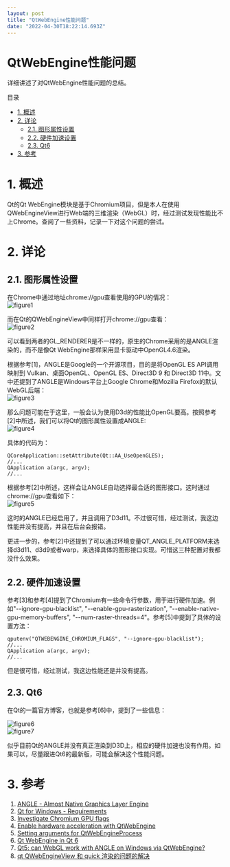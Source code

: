 ```yaml
---
layout: post
title: "QtWebEngine性能问题"
date: "2022-04-30T18:22:14.693Z"
---
```

QtWebEngine性能问题
===============

详细讲述了对QtWebEngine性能问题的总结。

目录

*   [1\. 概述](#1-概述)
*   [2\. 详论](#2-详论)
    *   [2.1. 图形属性设置](#21-图形属性设置)
    *   [2.2. 硬件加速设置](#22-硬件加速设置)
    *   [2.3. Qt6](#23-qt6)
*   [3\. 参考](#3-参考)

1\. 概述
======

Qt的Qt WebEngine模块是基于Chromium项目，但是本人在使用QWebEngineView进行Web端的三维渲染（WebGL）时，经过测试发现性能比不上Chrome。查阅了一些资料，记录一下对这个问题的尝试。

2\. 详论
======

2.1. 图形属性设置
-----------

在Chrome中通过地址chrome://gpu查看使用的GPU的情况：  
![figure1](https://img2022.cnblogs.com/blog/1000410/202204/1000410-20220430211253620-1837931659.png)

而在Qt的QWebEngineView中同样打开chrome://gpu查看：  
![figure2](https://img2022.cnblogs.com/blog/1000410/202204/1000410-20220430211305936-969206253.png)

可以看到两者的GL\_RENDERER是不一样的，原生的Chrome采用的是ANGLE渲染的，而不是像Qt WebEngine那样采用显卡驱动中OpenGL4.6渲染。

根据参考\[1\]，ANGLE是Google的一个开源项目，目的是将OpenGL ES API调用映射到 Vulkan、桌面OpenGL、OpenGL ES、Direct3D 9 和 Direct3D 11中。文中还提到了ANGLE是Windows平台上Google Chrome和Mozilla Firefox的默认WebGL后端：  
![figure3](https://img2022.cnblogs.com/blog/1000410/202204/1000410-20220430211317083-627318907.png)

那么问题可能在于这里，一般会认为使用D3d的性能比OpenGL要高。按照参考\[2\]中所述，我们可以将Qt的图形属性设置成ANGLE:  
![figure4](https://img2022.cnblogs.com/blog/1000410/202204/1000410-20220430211445721-1087561786.png)

具体的代码为：

    QCoreApplication::setAttribute(Qt::AA_UseOpenGLES);
    //...
    QApplication a(argc, argv);
    //...
    

根据参考\[2\]中所述，这样会让ANGLE自动选择最合适的图形接口。这时通过chrome://gpu查看如下：  
![figure5](https://img2022.cnblogs.com/blog/1000410/202204/1000410-20220430211457673-684074912.png)

这时的ANGLE已经启用了，并且调用了D3d11。不过很可惜，经过测试，我这边性能并没有提高，并且在后台会报错。

更进一步的，参考\[2\]中还提到了可以通过环境变量QT\_ANGLE\_PLATFORM来选择d3d11、d3d9或者warp，来选择具体的图形接口实现。可惜这三种配置对我都没什么效果。

2.2. 硬件加速设置
-----------

参考\[3\]和参考\[4\]提到了Chromium有一些命令行参数，用于进行硬件加速。例如"--ignore-gpu-blacklist", "--enable-gpu-rasterization", "--enable-native-gpu-memory-buffers", "--num-raster-threads=4"。参考\[5\]中提到了具体的设置方法：

    qputenv("QTWEBENGINE_CHROMIUM_FLAGS", "--ignore-gpu-blacklist");
    //...
    QApplication a(argc, argv);
    //...
    

但是很可惜，经过测试，我这边性能还是并没有提高。

2.3. Qt6
--------

在Qt的一篇官方博客，也就是参考\[6\]中，提到了一些信息：

![figure6](https://img2022.cnblogs.com/blog/1000410/202204/1000410-20220430211508271-145086413.jpg)  
![figure7](https://img2022.cnblogs.com/blog/1000410/202204/1000410-20220430211550277-1219149347.jpg)

似乎目前Qt的ANGLE并没有真正渲染到D3D上，相应的硬件加速也没有作用。如果可以，尽量跟进Qt6的最新版，可能会解决这个性能问题。

3\. 参考
======

1.  [ANGLE - Almost Native Graphics Layer Engine](https://chromium.googlesource.com/angle/angle/)
2.  [Qt for Windows - Requirements](https://doc.qt.io/qt-5/windows-requirements.html)
3.  [Investigate Chromium GPU flags](https://github.com/qutebrowser/qutebrowser/issues/5378)
4.  [Enable hardware acceleration with QtWebEngine](https://github.com/qutebrowser/qutebrowser/issues/2671)
5.  [Setting arguments for QtWebEngineProcess](https://stackoverflow.com/questions/55319933/setting-arguments-for-qtwebengineprocess)
6.  [Qt WebEngine in Qt 6](https://www.qt.io/blog/qt-webengine-in-qt-6)
7.  [Qt5: can WebGL work with ANGLE on Windows via QtWebEngine?](https://forum.qt.io/topic/82530/qt5-can-webgl-work-with-angle-on-windows-via-qtwebengine/2)
8.  [qt QWebEngineView 和 quick 渲染的问题的解决](https://blog.csdn.net/weixin_42101997/article/details/105049963)